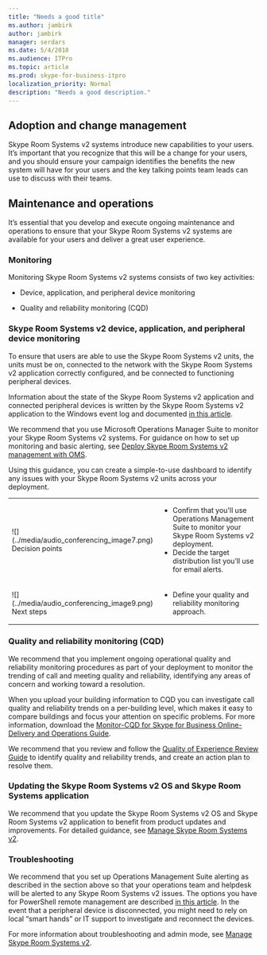 ```yaml
---
title: "Needs a good title"
ms.author: jambirk
author: jambirk
manager: serdars
ms.date: 5/4/2018
ms.audience: ITPro
ms.topic: article
ms.prod: skype-for-business-itpro
localization_priority: Normal
description: "Needs a good description."
---
```


## Adoption and change management 

Skype Room Systems v2 systems introduce new capabilities to your users. It’s important that you recognize that this will be a change for your users, and you should ensure your campaign identifies the benefits the new system will have for your users and the key talking points team leads can use to discuss with their teams. 

## Maintenance and operations 

It’s essential that you develop and execute ongoing maintenance and operations to ensure that your Skype Room Systems v2 systems are available for your users and deliver a great user experience. 

### Monitoring 

Monitoring Skype Room Systems v2 systems consists of two key activities:

-  Device, application, and peripheral device monitoring

-  Quality and reliability monitoring (CQD)

### Skype Room Systems v2 device, application, and peripheral device monitoring

To ensure that users are able to use the Skype Room Systems v2 units, the units must be on, connected to the network with the Skype Room Systems v2 application correctly configured, and be connected to functioning peripheral devices. 

Information about the state of the Skype Room Systems v2 application and connected peripheral devices is written by the Skype Room Systems v2 application to the Windows event log and documented [in this article](https://docs.microsoft.com/skypeforbusiness/manage/skype-room-systems-v2/oms#understand-the-log-entries). 

We recommend that you use Microsoft Operations Manager Suite to monitor your Skype Room Systems v2 systems. For guidance on how to set up monitoring and basic alerting, see [Deploy Skype Room Systems v2 management with OMS](https://docs.microsoft.com/skypeforbusiness/deploy/deploy-clients/with-oms). 

Using this guidance, you can create a simple-to-use dashboard to identify any issues with your Skype Room Systems v2 units across your deployment. 

<table>
<tr><td>![](../media/audio_conferencing_image7.png) <br/>Decision points</td><td><ul><li>Confirm that you'll use Operations Management Suite to monitor your Skype Room Systems v2 deployment.</li><li>Decide the target distribution list you’ll use for email alerts.</li></ol></td></tr>
<tr><td>![](../media/audio_conferencing_image9.png)<br/>Next steps</td><td><ul><li>Define your quality and reliability monitoring approach.</li></ol></td></tr>
</table>

### Quality and reliability monitoring (CQD)

We recommend that you implement ongoing operational quality and reliability monitoring procedures as part of your deployment to monitor the trending of call and meeting quality and reliability, identifying any areas of concern and working toward a resolution. 

When you upload your building information to CQD you can investigate call quality and reliability trends on a per-building level, which makes it easy to compare buildings and focus your attention on specific problems. For more information, download the [Monitor-CQD for Skype for Business Online-Delivery and Operations Guide](https://myadvisor.fasttrack.microsoft.com/CloudVoice/Downloads?SelectedIDs=6_2_0_15). 

We recommend that you review and follow the [Quality of Experience Review Guide](https://aka.ms/qerguide) to identify quality and reliability trends, and create an action plan to resolve them. 

### Updating the Skype Room Systems v2 OS and Skype Room Systems application 

We recommend that you update the Skype Room Systems v2 OS and Skype Room Systems v2 application to benefit from product updates and improvements. For detailed guidance, see [Manage Skype Room Systems v2](https://docs.microsoft.com/skypeforbusiness/manage/skype-room-systems-v2/skype-room-systems-v2#software-updates). 

### Troubleshooting

We recommend that you set up Operations Management Suite alerting as described in the section above so that your operations team and helpdesk will be alerted to any Skype Room Systems v2 issues. The options you have for PowerShell remote management are described [in this article](https://docs.microsoft.com/skypeforbusiness/manage/skype-room-systems-v2/skype-room-systems-v2#remote-management-using-powershell). In the event that a peripheral device is disconnected, you might need to rely on local “smart hands” or IT support to investigate and reconnect the devices. 

For more information about troubleshooting and admin mode, see [Manage Skype Room Systems v2](https://docs.microsoft.com/skypeforbusiness/manage/skype-room-systems-v2/skype-room-systems-v2#admin-mode-and-device-management). 
